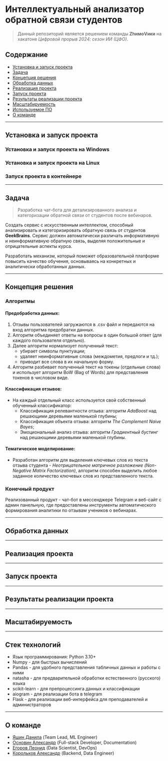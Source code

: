# Интеллектуальный анализатор обратной связи студентов
> Данный репозиторий является решением команды **ZhимоVики** на хакатоне *Цифровой прорыв 2024: сезон ИИ (ЦФО)*.

## Содержание

- [Установка и запуск проекта](#установка-и-запуск-проекта)
- [Задача](#Задача)
- [Концепция решения](#Концепция-решения)
- [Обработка данных](#Обработка-данных)
- [Реализация проекта](#Реализация-проекта)
- [Запуск проекта](#Запуск-проекта)
- [Результаты реализации проекта](#Результаты-реализации-проекта)
- [Масштабируемость](#Масштабируемость)
- [Используемое ПО](#Используемое-ПО)
- [О команде](#О-команде)

---

## Установка и запуск проекта
### Установка и запуск проекта на Windows

### Установка и запуск проекта на Linux

### Запуск проекта в контейнере


---

## Задача
> Разработка чат-бота для детализированного анализа и категоризации обратной связи от студентов после вебинаров.

Создать сервис с искусственным интеллектом, способный анализировать и категоризировать обратную связь от студентов **GeekBrains**. Сервис должен автоматически различать информативную и неинформативную обратную связь, выделяя положительные и отрицательные аспекты курса.

Разработать механизм, который поможет образовательной платформе повысить качество обучения, основываясь на конкретных и аналитически обработанных данных.

---

## Концепция решения
### Алгоритмы

#### Предобработка данных:
1. Отзывы пользователей загружаются в .csv файл и передаются на вход алгоритма предобратки данных.
2. Алгоритм объединяет ответы на вопросы в один большой ответ (для каждого пользователя отдельно).
3. Далее алгоритм нормализует полученный текст:
    - убирает символы пунктуации;
    - удаляет неинформативные слова (междометия, предлоги и тд.);
    - приводит все слова в их начальную форму.
4. Алгоритм разбивает полученный текст на токены (отдельные слова) и использует алгоритм BoW (Bag of Words) для представления токенов в числовом виде.

#### Классификация отзывов:
- На каждый отдельный класс используется свой собственный обученный классификатор:
    - Классификация релевантности отзыва: алгоритм *AdaBoost* над решающими деревьями маленькой глубины;
    - Классификация объекта отзыва: алгоритм *The Complement Naive Bayes*;
    - Эмоциональный анализ отзыва: алгоритм *Градиентный бустинг* над решающими деревьями маленькой глубины.

#### Тематическое моделирование:
- Разработан алгоритм для выделения ключевых слов из текста отзыва студента - *Неотрицательное матричное разложение (Non-Negative Matrix Factorization)*, алгоритм способен выделить любое заданное количество ключевых слов из представленного текста.

### Конечный продукт
Реализованный продукт - чат-бот в мессенджере Telegram и веб-сайт с админ панельную, где предоставлены инструменты автоматического формирования аналитики по отзывам учеников о вебинарах.

---

## Обработка данных

---

## Реализация проекта

---

## Запуск проекта

---

## Результаты реализации проекта

---

## Масштабируемость

---

## Стек технологий
+ Язык программирования: Python 3.10+
+ Numpy - для быстрых вычислений
+ Pandas - для удобного представления табличных данных и работы с ними
+ natasha - для предварительной обработки естественного (русского) языка
+ scikit-learn - для препроцессинга данных и классификации
+ aiogram - для реализации бота в telegram
+ Flask - для реализации веб-интерфейса для преподавателей и администраторов

---

## О команде
- [Яшин Данила](https://github.com/zibestr) (Team Lead, ML Engineer)
- [Основин Александр](https://github.com/PyAlexOs) (Full-stack Developer, Documentation)
- [Егоров Леонид](https://github.com/Grander78498) (Data Scientist, DevOps)
- [Корольков Александр](https://github.com/adkorolkov) (Backend, Data Engineer)
